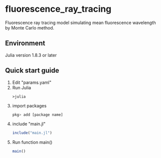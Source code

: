 # fluorescence_ray_tracing
Fluorescence ray tracing model simulating mean fluorescence wavelength by Monte Carlo method.

## Environment
Julia version 1.8.3 or later

## Quick start guide
1. Edit "params.yaml"
2. Run Julia
   ```shell
   >julia
3. import packages
   ```julia
   pkg> add [package name]
4. include "main.jl"
   ```julia
   include("main.jl")
5. Run function main()
   ```julia
   main()
